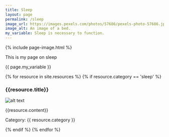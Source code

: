 ```yaml
---
title: Sleep
layout: page
permalink: /sleep
image_url: https://images.pexels.com/photos/57686/pexels-photo-57686.jpeg?auto=compress&cs=tinysrgb&w=1260&h=750&dpr=2
image_alt: An image of a bed.
my_variable: Sleep is necessary to function.
---
```

<div class="content-left" markdown="1">
{% include page-image.html %}
<p> This is my page on sleep </p>
{{ page.my_variable }}

{% for resource in site.resources %}
{% if resource.category == 'sleep' %}
<h3> {{resource.title}}</h3>
<p><img src="{{resource.image}}" alt="alt text" /></p>
<p> {{resource.content}}</p>
<p>Category: {{ resource.category }}</p>
{% endif %}
 {% endfor %}
</div>
<div class="clearfix">